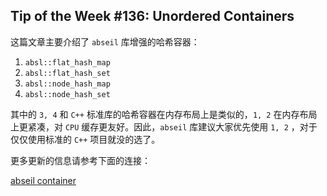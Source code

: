 ## Tip of the Week #136: Unordered Containers

这篇文章主要介绍了 `abseil` 库增强的哈希容器：

1.  `absl::flat_hash_map`
2.  `absl::flat_hash_set`
3.  `absl::node_hash_map`
4.  `absl::node_hash_set`

其中的 `3, 4` 和 `C++` 标准库的哈希容器在内存布局上是类似的，`1, 2` 在内存布局上更紧凑，对 `CPU` 缓存更友好。因此，`abseil` 库建议大家优先使用 `1, 2` ，对于仅仅使用标准的 `C++` 项目就没的选了。

更多更新的信息请参考下面的连接：

[abseil container](https://abseil.io/docs/cpp/guides/container)

